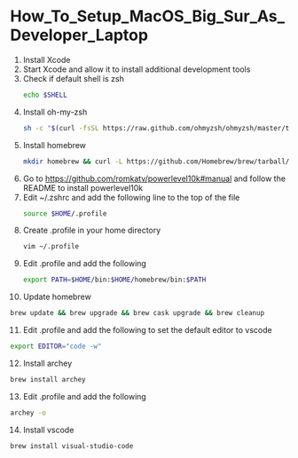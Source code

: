 # How_To_Setup_MacOS_Big_Sur_As_Developer_Laptop
1. Install Xcode
2. Start Xcode and allow it to install additional development tools
3. Check if default shell is zsh
   ```sh
   echo $SHELL
   ```
4. Install oh-my-zsh
   ```sh
   sh -c "$(curl -fsSL https://raw.github.com/ohmyzsh/ohmyzsh/master/tools/install.sh)"
   ```
5. Install homebrew
   ```sh
   mkdir homebrew && curl -L https://github.com/Homebrew/brew/tarball/master | tar xz --strip 1 -C homebrew
   ```
6. Go to https://github.com/romkatv/powerlevel10k#manual and follow the README to install powerlevel10k
7. Edit ~/.zshrc and add the following line to the top of the file
   ```sh
   source $HOME/.profile
   ```
8. Create .profile in your home directory
   ```sh
   vim ~/.profile
   ```
9. Edit .profile and add the following
   ```sh
   export PATH=$HOME/bin:$HOME/homebrew/bin:$PATH
   ```
10. Update homebrew
   ```sh
   brew update && brew upgrade && brew cask upgrade && brew cleanup
   ```
11. Edit .profile and add the following to set the default editor to vscode
   ```sh
   export EDITOR="code -w"
   ```
12. Install archey
   ```sh
   brew install archey
   ```
13. Edit .profile and add the following
   ```sh
   archey -o
   ```
14. Install vscode
   ```sh
   brew install visual-studio-code
   ```

